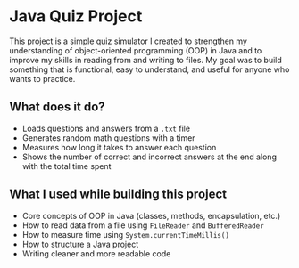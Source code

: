 # Java Quiz Project

This project is a simple quiz simulator I created to strengthen my understanding of object-oriented programming (OOP) in Java and to improve my skills in reading from and writing to files. My goal was to build something that is functional, easy to understand, and useful for anyone who wants to practice.

## What does it do?

- Loads questions and answers from a `.txt` file
- Generates random math questions with a timer
- Measures how long it takes to answer each question
- Shows the number of correct and incorrect answers at the end along with the total time spent

## What I used while building this project

- Core concepts of OOP in Java (classes, methods, encapsulation, etc.)
- How to read data from a file using `FileReader` and `BufferedReader`
- How to measure time using `System.currentTimeMillis()`
- How to structure a Java project
- Writing cleaner and more readable code

